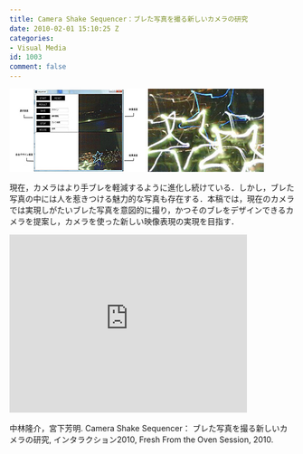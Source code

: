 ```yaml
---
title: Camera Shake Sequencer：ブレた写真を撮る新しいカメラの研究
date: 2010-02-01 15:10:25 Z
categories:
- Visual Media
id: 1003
comment: false
---
```


[![nakabayashi_paper](/wp-content/uploads/2015/05/nakabayashi_paper.jpg)](/wp-content/uploads/2015/05/nakabayashi_paper.jpg)


現在，カメラはより手ブレを軽減するように進化し続けている．しかし，ブレた写真の中には人を惹きつける魅力的な写真も存在する．本稿では，現在のカメラでは実現しがたいブレた写真を意図的に撮り，かつそのブレをデザインできるカメラを提案し，カメラを使った新しい映像表現の実現を目指す．


<iframe width="420" height="315" src="https://www.youtube.com/embed/YNrvqnorw9g" frameborder="0" allowfullscreen></iframe>


中林隆介，宮下芳明. Camera Shake Sequencer： ブレた写真を撮る新しいカメラの研究, インタラクション2010, Fresh From the Oven Session, 2010.
